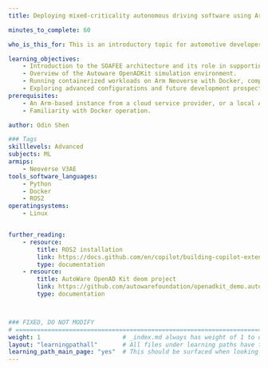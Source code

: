 ```yaml
---
title: Deploying mixed-criticality autonomous driving software using Arm containers.

minutes_to_complete: 60

who_is_this_for: This is an introductory topic for automotive developers, aimed at helping them accelerate autonomous driving software development before the automotive computing platform is fully ready.

learning_objectives: 
    - Introduction to the SOAFEE architecture and its role in supporting Shift-Left software development strategies to optimize the autonomous driving development process.
    - Overview of the Autoware OpenADKit simulation environment.
    - Running containerized workloads on Arm Neoverse with Docker, comparing the differences between cloud-based and on-premise execution.
    - Exploring advanced configurations and future development prospects.
prerequisites:
    - An Arm-based instance from a cloud service provider, or a local Arm Linux computer with at least 16 CPUs and 32GB of RAM.
    - Familiarity with Docker operation.

author: Odin Shen

### Tags
skilllevels: Advanced
subjects: ML
armips:
    - Neoverse V3AE
tools_software_languages:
    - Python
    - Docker
    - ROS2
operatingsystems:
    - Linux


further_reading:
    - resource:
        title: ROS2 installation
        link: https://docs.github.com/en/copilot/building-copilot-extensions/about-building-copilot-extensions/
        type: documentation
    - resource:
        title: AutoWare OpenAD Kit deom project
        link: https://github.com/autowarefoundation/openadkit_demo.autoware/
        type: documentation



### FIXED, DO NOT MODIFY
# ================================================================================
weight: 1                       # _index.md always has weight of 1 to order correctly
layout: "learningpathall"       # All files under learning paths have this same wrapper
learning_path_main_page: "yes"  # This should be surfaced when looking for related content. Only set for _index.md of learning path content.
---
```

